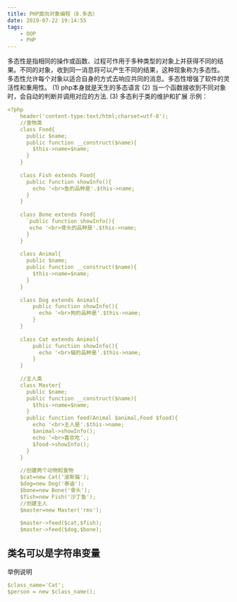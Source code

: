 ```yaml
---
title: PHP面向对象编程（8.多态）
date: 2019-07-22 19:14:55
tags:
    - OOP
    - PHP
---
```

多态性是指相同的操作或函数、过程可作用于多种类型的对象上并获得不同的结果。不同的对象，收到同一消息将可以产生不同的结果，这种现象称为多态性。
多态性允许每个对象以适合自身的方式去响应共同的消息。多态性增强了软件的灵活性和重用性。
(1)	php本身就是天生的多态语言
(2)	当一个函数接收到不同对象时，会自动的判断并调用对应的方法.
(3)	多态利于类的维护和扩展
示例：
```yaml
<?php
    header('content-type:text/html;charset=utf-8');
    //食物类
    class Food{
      public $name;
      public function __construct($name){
        $this->name=$name;
      }
    }
    
    class Fish extends Food{
      public function showInfo(){
        echo '<br>鱼的品种是'.$this->name;
      }
    }
    
    class Bone extends Food{
      `public function showInfo(){
       echo '<br>骨头的品种是'.$this->name;
      }
    }
    
    class Animal{
      public $name;
      public function __construct($name){
        $this->name=$name;
      }
    }
    
    class Dog extends Animal{
        public function showInfo(){
          echo '<br>狗的品种是'.$this->name;
        }
    }
    
    class Cat extends Animal{
        public function showInfo(){
          echo '<br>猫的品种是'.$this->name;
        }
    }
    
    //主人类
    class Master{
      public $name;
      public function __construct($name){
        $this->name=$name;
      }
      public function feed(Animal $animal,Food $food){
        echo '<br>主人是'.$this->name;
        $animal->showInfo();
        echo '<br>喜欢吃'.;
        $food->showInfo();
      }
    }
    
    //创建两个动物和食物
    $cat=new Cat('波斯猫');
    $dog=new Dog('泰迪');
    $bone=new Bone('骨头');
    $fish=new Fish('沙丁鱼');
    //创建主人
    $master=new Master('rms');
    
    $master->feed($cat,$fish);
    $master->feed($dog,$bone);

```

## 类名可以是字符串变量
举例说明
```yaml
$class_name='Cat';
$person = new $class_name();
```

















